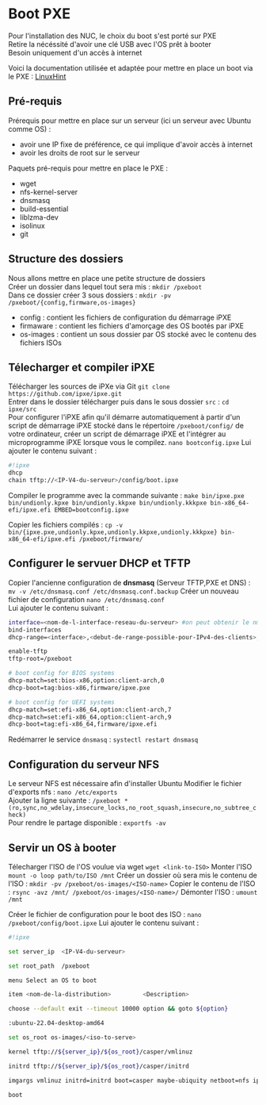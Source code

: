 # Boot PXE
Pour l'installation des NUC, le choix du boot s'est porté sur PXE  
Retire la nécéssité d'avoir une clé USB avec l'OS prêt à booter  
Besoin uniquement d'un accès à internet  

Voici la documentation utilisée et adaptée pour mettre en place un boot via le PXE : [LinuxHint](https://linuxhint.com/pxe_boot_ubuntu_server/)  

## Pré-requis

Prérequis pour mettre en place sur un serveur (ici un serveur avec Ubuntu comme OS) :  
- avoir une IP fixe de préférence, ce qui implique d'avoir accès à internet
- avoir les droits de root sur le serveur

Paquets pré-requis pour mettre en place le PXE :
- wget
- nfs-kernel-server
- dnsmasq
- build-essential 
- liblzma-dev 
- isolinux 
- git

## Structure des dossiers

Nous allons mettre en place une petite structure de dossiers  
Créer un dossier dans lequel tout sera mis : `mkdir /pxeboot`  
Dans ce dossier créer 3 sous dossiers : `mkdir -pv /pxeboot/{config,firmware,os-images}`
 - config : contient les fichiers de configuration du démarrage iPXE
 - firmaware : contient les fichiers d'amorçage des OS bootés par iPXE
 - os-images : contient un sous dossier par OS stocké avec le contenu des fichiers ISOs  

## Télecharger et compiler iPXE

Télécharger les sources de iPXe via Git `git clone https://github.com/ipxe/ipxe.git`  
Entrer dans le dossier télécharger puis dans le sous dossier `src` : `cd ipxe/src`  
Pour configurer l'iPXE afin qu'il démarre automatiquement à partir d'un script de démarrage iPXE stocké dans le répertoire `/pxeboot/config/` de votre ordinateur, créer un script de démarrage iPXE et l'intégrer au microprogramme iPXE lorsque vous le compilez. `nano bootconfig.ipxe`
Lui ajouter le contenu suivant : 
``` bash
#!ipxe
dhcp
chain tftp://<IP-V4-du-serveur>/config/boot.ipxe
```
Compiler le programme avec la commande suivante : `make bin/ipxe.pxe bin/undionly.kpxe bin/undionly.kkpxe bin/undionly.kkkpxe bin-x86_64-efi/ipxe.efi EMBED=bootconfig.ipxe`  

Copier les fichiers compilés : `cp -v bin/{ipxe.pxe,undionly.kpxe,undionly.kkpxe,undionly.kkkpxe} bin-x86_64-efi/ipxe.efi /pxeboot/firmware/`  

## Configurer le servuer DHCP et TFTP 
Copier l'ancienne configuration de **dnsmasq** (Serveur TFTP,PXE et DNS) : `mv -v /etc/dnsmasq.conf /etc/dnsmasq.conf.backup`
Créer un nouveau fichier de configuration `nano /etc/dnsmasq.conf`  
Lui ajouter le contenu suivant : 
```bash
interface=<nom-de-l-interface-reseau-du-serveur> #on peut obtenir le nmo de l'interface en faisant la commande `ip a`
bind-interfaces
dhcp-range=<interface>,<debut-de-range-possible-pour-IPv4-des-clients>,<fin-de-range-possible-pour-IP-des-clients>,<masque-du-reseau>,8h 

enable-tftp
tftp-root=/pxeboot

# boot config for BIOS systems
dhcp-match=set:bios-x86,option:client-arch,0
dhcp-boot=tag:bios-x86,firmware/ipxe.pxe

# boot config for UEFI systems
dhcp-match=set:efi-x86_64,option:client-arch,7
dhcp-match=set:efi-x86_64,option:client-arch,9
dhcp-boot=tag:efi-x86_64,firmware/ipxe.efi
```

Redémarrer le service `dnsmasq` : `systectl restart dnsmasq`

## Configuration du serveur NFS
Le serveur NFS est nécessaire afin d'installer Ubuntu
Modifier le fichier d'exports nfs : `nano /etc/exports`  
Ajouter la ligne suivante : `/pxeboot *(ro,sync,no_wdelay,insecure_locks,no_root_squash,insecure,no_subtree_check)`  
Pour rendre le partage disponible : `exportfs -av`

## Servir un OS à booter
Télecharger l'ISO de l'OS voulue via wget `wget <link-to-ISO>`
Monter l'ISO `mount -o loop path/to/ISO /mnt`
Créer un dossier où sera mis le contenu de l'ISO :  `mkdir -pv /pxeboot/os-images/<ISO-name>`
Copier le contenu de l'ISO : `rsync -avz /mnt/ /pxeboot/os-images/<ISO-name>/`
Démonter l'ISO : `umount /mnt`

Créer le fichier de configuration pour le boot des ISO : `nano /pxeboot/config/boot.ipxe`
Lui ajouter le contenu suivant :
```bash
#!ipxe

set server_ip  <IP-V4-du-serveur>

set root_path  /pxeboot

menu Select an OS to boot

item <nom-de-la-distribution>         <Description>

choose --default exit --timeout 10000 option && goto ${option}

:ubuntu-22.04-desktop-amd64

set os_root os-images/<iso-to-serve>

kernel tftp://${server_ip}/${os_root}/casper/vmlinuz

initrd tftp://${server_ip}/${os_root}/casper/initrd

imgargs vmlinuz initrd=initrd boot=casper maybe-ubiquity netboot=nfs ip=dhcp nfsroot=${server_ip}:${root_path}/${os_root} quiet splash ---

boot
```
